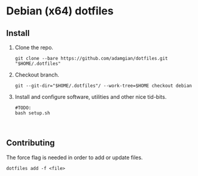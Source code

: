 # Debian (x64) dotfiles


## Install

1. Clone the repo.
    ```shell
    git clone --bare https://github.com/adamgian/dotfiles.git "$HOME/.dotfiles"
    ```
   
2. Checkout branch.
    ```shell
    git --git-dir="$HOME/.dotfiles"/ --work-tree=$HOME checkout debian
    ```

3. Install and configure software, utilities and other nice tid-bits.
    ```shell
    #TODO:
    bash setup.sh
    ```
<br>


## Contributing

The force flag is needed in order to add or update files.

```shell
dotfiles add -f <file>
```
